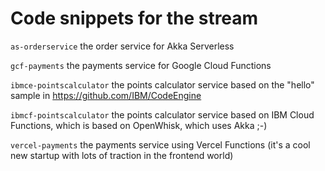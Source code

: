 # Code snippets for the stream

`as-orderservice` the order service for Akka Serverless

`gcf-payments` the payments service for Google Cloud Functions

`ibmce-pointscalculator` the points calculator service based on the "hello" sample in https://github.com/IBM/CodeEngine

`ibmcf-pointscalculator` the points calculator service based on IBM Cloud Functions, which is based on OpenWhisk, which uses Akka ;-)

`vercel-payments` the payments service using Vercel Functions (it's a cool new startup with lots of traction in the frontend world)